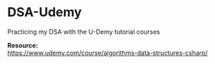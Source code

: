 # DSA-Udemy
Practicing my DSA with the U-Demy tutorial courses

**Resource:**  
https://www.udemy.com/course/algorithms-data-structures-csharp/
